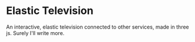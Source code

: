 # Elastic Television
An interactive, elastic television connected to other services, made in three js. Surely I'll write more.

